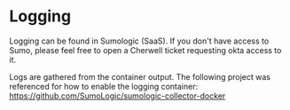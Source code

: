 # Logging
Logging can be found in Sumologic (SaaS).  If you don't have access to Sumo, please feel free to open a Cherwell ticket
requesting okta access to it.

Logs are gathered from the container output. The following project was referenced for how to enable the logging container: https://github.com/SumoLogic/sumologic-collector-docker
